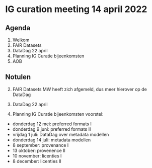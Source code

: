 # IG curation meeting 14 april 2022

## Agenda
  1. Welkom
  2. FAIR Datasets
  3. DataDag 22 april
  4. Planning IG Curatie bijeenkomsten
  5. AOB


## Notulen
  2. FAIR Datasets
   MW heeft zich afgemeld, dus meer hierover op de DataDag

  3. DataDag 22 april


  4. Planning IG Curatie bijeenkomsten voorstel:
  - donderdag 12 mei: preferred formats I
  - donderdag 9 juni: preferred formats II
  - vrijdag 1 juli: DataDag over metadata modellen
  - donderdag 14 juli: metadata modellen
  - 8 september: provenance I
  - 13 oktober: provenence II
  - 10 november: licenties I
  - 8 december: licenties II
  
  
  
